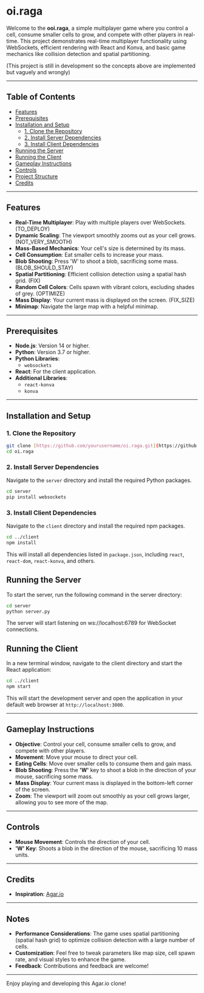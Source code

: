 # **oi.raga**

Welcome to the **ooi.raga**, a simple multiplayer game where you control a cell, consume smaller cells to grow, and compete with other players in real-time. This project demonstrates real-time multiplayer functionality using WebSockets, efficient rendering with React and Konva, and basic game mechanics like collision detection and spatial partitioning.

(This project is still in development so the concepts above are implemented but vaguely and wrongly)

---

## **Table of Contents**

- [Features](#features)
- [Prerequisites](#prerequisites)
- [Installation and Setup](#installation-and-setup)
  - [1. Clone the Repository](#1-clone-the-repository)
  - [2. Install Server Dependencies](#2-install-server-dependencies)
  - [3. Install Client Dependencies](#3-install-client-dependencies)
- [Running the Server](#running-the-server)
- [Running the Client](#running-the-client)
- [Gameplay Instructions](#gameplay-instructions)
- [Controls](#controls)
- [Project Structure](#project-structure)
- [Credits](#credits)

---

## **Features**

- **Real-Time Multiplayer**: Play with multiple players over WebSockets. (TO_DEPLOY)
- **Dynamic Scaling**: The viewport smoothly zooms out as your cell grows. (NOT_VERY_SMOOTH)
- **Mass-Based Mechanics**: Your cell's size is determined by its mass. 
- **Cell Consumption**: Eat smaller cells to increase your mass.
- **Blob Shooting**: Press 'W' to shoot a blob, sacrificing some mass. (BLOB_SHOULD_STAY)
- **Spatial Partitioning**: Efficient collision detection using a spatial hash grid. (FIX)
- **Random Cell Colors**: Cells spawn with vibrant colors, excluding shades of grey. (OPTIMIZE)
- **Mass Display**: Your current mass is displayed on the screen. (FIX_SIZE)
- **Minimap**: Navigate the large map with a helpful minimap.

---

## **Prerequisites**

- **Node.js**: Version 14 or higher.
- **Python**: Version 3.7 or higher.
- **Python Libraries**:
  - `websockets`
- **React**: For the client application.
- **Additional Libraries**:
  - `react-konva`
  - `konva`

---

## **Installation and Setup**

### **1. Clone the Repository**

```bash
git clone [https://github.com/yourusername/oi.raga.git](https://github.com/Chevuu/oi.raga.git)
cd oi.raga
```

### **2. Install Server Dependencies**

Navigate to the `server` directory and install the required Python packages.

```bash
cd server
pip install websockets
```

### **3. Install Client Dependencies**

Navigate to the `client` directory and install the required npm packages.

```bash
cd ../client
npm install
```
This will install all dependencies listed in `package.json`, including `react`, `react-dom`, `react-konva`, and others.

## **Running the Server**

To start the server, run the following command in the server directory:

```bash
cd server
python server.py
```

The server will start listening on ws://localhost:6789 for WebSocket connections.

## **Running the Client**

In a new terminal window, navigate to the client directory and start the React application:

```bash
cd ../client
npm start
```

This will start the development server and open the application in your default web browser at `http://localhost:3000`.

---

## **Gameplay Instructions**

- **Objective**: Control your cell, consume smaller cells to grow, and compete with other players.
- **Movement**: Move your mouse to direct your cell.
- **Eating Cells**: Move over smaller cells to consume them and gain mass.
- **Blob Shooting**: Press the **'W'** key to shoot a blob in the direction of your mouse, sacrificing some mass.
- **Mass Display**: Your current mass is displayed in the bottom-left corner of the screen.
- **Zoom**: The viewport will zoom out smoothly as your cell grows larger, allowing you to see more of the map.

---

## **Controls**

- **Mouse Movement**: Controls the direction of your cell.
- **'W' Key**: Shoots a blob in the direction of the mouse, sacrificing 10 mass units.

---

## **Credits**

- **Inspiration**: [Agar.io](https://agar.io/)

---

## **Notes**

- **Performance Considerations**: The game uses spatial partitioning (spatial hash grid) to optimize collision detection with a large number of cells.
- **Customization**: Feel free to tweak parameters like map size, cell spawn rate, and visual styles to enhance the game.
- **Feedback**: Contributions and feedback are welcome!

---

Enjoy playing and developing this Agar.io clone!
